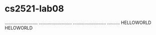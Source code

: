 # cs2521-lab08
..........................
..........................
..........................
..........
HELLOWORLD
HELOWORLD
